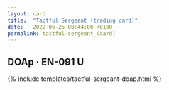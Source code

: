 ```yaml
---
layout: card
title:  "Tactful Sergeant (trading card)"
date:   2022-06-25 08:44:00 +0100
permalink: tactful-sergeant_(card)
---
```


## DOAp &middot; EN-091 U

{% include templates/tactful-sergeant-doap.html %}